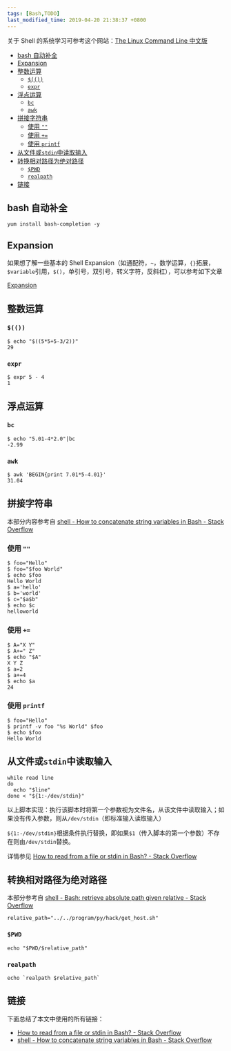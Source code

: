 ```yaml
---
tags: [Bash,TODO]
last_modified_time: 2019-04-20 21:38:37 +0800
---
```


关于 Shell 的系统学习可参考这个网站：[The Linux Command Line 中文版](https://www.kancloud.cn/thinkphp/linux-command-line/39431)

<p id="markdown-toc"></p>
<!-- vim-markdown-toc GFM -->

* [bash 自动补全](#bash-自动补全)
* [Expansion](#expansion)
* [整数运算](#整数运算)
  * [`$(())`](#)
  * [`expr`](#expr)
* [浮点运算](#浮点运算)
  * [`bc`](#bc)
  * [`awk`](#awk)
* [拼接字符串](#拼接字符串)
  * [使用 `""`](#使用-)
  * [使用 `+=`](#使用--1)
  * [使用 `printf`](#使用-printf)
* [从文件或`stdin`中读取输入](#从文件或stdin中读取输入)
* [转换相对路径为绝对路径](#转换相对路径为绝对路径)
  * [`$PWD`](#pwd)
  * [`realpath`](#realpath)
* [链接](#链接)

<!-- vim-markdown-toc -->

## bash 自动补全

```
yum install bash-completion -y
```

## Expansion
如果想了解一些基本的 Shell Expansion（如通配符，`~`，数学运算，`{}`拓展，`$variable`引用，`$()`，单引号，双引号，转义字符，反斜杠），可以参考如下文章

[Expansion](http://linuxcommand.org/lc3_lts0080.php)

## 整数运算
### `$(())`
   ```
   $ echo "$((5*5+5-3/2))"
   29
   ```
### `expr`
   ```
   $ expr 5 - 4
   1
   ```

## 浮点运算
### `bc`
   ```
   $ echo "5.01-4*2.0"|bc
   -2.99
   ```
### `awk`
   ```
   $ awk 'BEGIN{print 7.01*5-4.01}'
   31.04
   ```

## 拼接字符串
本部分内容参考自 [shell - How to concatenate string variables in Bash - Stack Overflow](https://stackoverflow.com/questions/4181703/how-to-concatenate-string-variables-in-bash)

### 使用 `""`
```
$ foo="Hello"
$ foo="$foo World"
$ echo $foo
Hello World
$ a='hello'
$ b='world'
$ c="$a$b"
$ echo $c
helloworld
```

### 使用 `+=`
```
$ A="X Y"
$ A+=" Z"
$ echo "$A"
X Y Z
$ a=2
$ a+=4
$ echo $a
24
```

### 使用 `printf`
```
$ foo="Hello"
$ printf -v foo "%s World" $foo
$ echo $foo
Hello World
```

## 从文件或`stdin`中读取输入
```
while read line
do
  echo "$line"
done < "${1:-/dev/stdin}"
```
以上脚本实现：执行该脚本时将第一个参数视为文件名，从该文件中读取输入；如果没有传入参数，则从`/dev/stdin`（即标准输入读取输入）

`${1:-/dev/stdin}`根据条件执行替换，即如果`$1`（传入脚本的第一个参数）不存在则由`/dev/stdin`替换。

详情参见 [How to read from a file or stdin in Bash? - Stack Overflow](https://stackoverflow.com/questions/6980090/how-to-read-from-a-file-or-stdin-in-bash)

## 转换相对路径为绝对路径
本部分参考自 [shell - Bash: retrieve absolute path given relative - Stack Overflow](https://stackoverflow.com/questions/4175264/bash-retrieve-absolute-path-given-relative/31605674)

```
relative_path="../../program/py/hack/get_host.sh"
```

### `$PWD`
```
echo "$PWD/$relative_path"
```

### `realpath`
```
echo `realpath $relative_path`
```

## 链接
下面总结了本文中使用的所有链接：

<!-- link start -->

* [How to read from a file or stdin in Bash? - Stack Overflow](https://stackoverflow.com/questions/6980090/how-to-read-from-a-file-or-stdin-in-bash)
* [shell - How to concatenate string variables in Bash - Stack Overflow](https://stackoverflow.com/questions/4181703/how-to-concatenate-string-variables-in-bash)
<!-- link end -->




